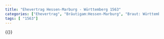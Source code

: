```yaml
---
title: "Ehevertrag Hessen-Marburg - Württemberg 1563"
categories: ["Ehevertrag", "Bräutigam:Hessen-Marburg", "Braut: Württemberg", "Eheschließung vollzogen?:Ja", "verschiedenkonfessionelle Ehe?:Nein", "Dynastie Bräutigam:Hessen (Marburg)", "Akteur Bräutigam:Hessen", "Akteur Braut:Württemberg", "Textbezug?:nein", "Ständisch?:nein", "Ratifikation?:nein", "Sonstiges?:nein", "Bräutigam:Hessen-Marburg", "Braut: Württemberg"]
tags: [ "1563"]
---
```

<!--more-->
{{<v187>}}
